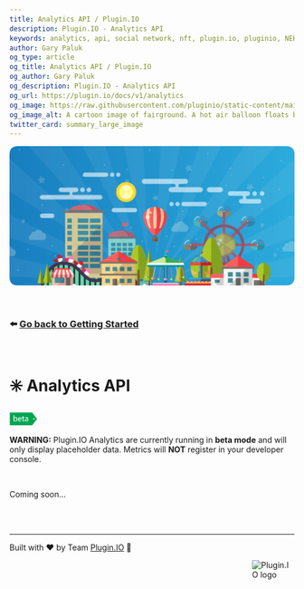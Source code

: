 ```yaml
---
title: Analytics API / Plugin.IO
description: Plugin.IO - Analytics API
keywords: analytics, api, social network, nft, plugin.io, pluginio, NEKO, token, cryptocurrency, crypto
author: Gary Paluk
og_type: article
og_title: Analytics API / Plugin.IO
og_author: Gary Paluk
og_description: Plugin.IO - Analytics API
og_url: https://plugin.io/docs/v1/analytics
og_image: https://raw.githubusercontent.com/pluginio/static-content/main/lang/en/docs/v1/images/header_banner.png
og_image_alt: A cartoon image of fairground. A hot air balloon floats by through an open blue sky
twitter_card: summary_large_image
---
```


![A Plugin.IO branded banner that shows a young woman in front of a vivid blue background.](https://raw.githubusercontent.com/pluginio/static-content/main/lang/en/docs/v1/images/header_banner.png)

<br />

### ⬅️ [Go back to Getting Started](./getting-started.md)

<br />

# ✳️ Analytics API

<img alt="This feature is in beta" src="https://raw.githubusercontent.com/pluginio/static-content/main/lang/en/docs/v1/images/beta-icon.png" height="23"> 

**WARNING:** Plugin.IO Analytics are currently running in **beta mode** and will only display placeholder data. Metrics will **NOT** register in your developer console.

<br />

Coming soon...

<br />
<br />

---
Built with ❤️ by Team [Plugin.IO](https://github.com/orgs/pluginio/teams/plugin-io-team/members) 🚀

<Image style="float:right" alt="Plugin.IO logo" src="https://raw.githubusercontent.com/pluginio/static-content/main/lang/en/docs/v1/images/logo.png" height="75px" width="75px" />
